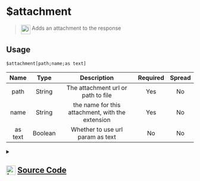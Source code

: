 # $attachment
> <img align="top" src="https://upload.wikimedia.org/wikipedia/commons/thumb/e/e4/Infobox_info_icon.svg/160px-Infobox_info_icon.svg.png?20150409153300" alt="image" width="25" height="auto"> Adds an attachment to the response
## Usage
```
$attachment[path;name;as text]
```
| Name | Type | Description | Required | Spread
| :---: | :---: | :---: | :---: | :---: |
path | String | The attachment url or path to file | Yes | No
name | String | the name for this attachment, with the extension | Yes | No
as text | Boolean | Whether to use url param as text | No | No
<details>
<summary>
    
## <img align="top" src="https://cdn4.iconfinder.com/data/icons/iconsimple-logotypes/512/github-512.png" alt="image" width="25" height="auto">  [Source Code](https://github.com/tryforge/ForgeScript-V2/blob/main/src/native/attachment.ts)
    
</summary>
    
```ts
import { AttachmentBuilder } from "discord.js"
import { ArgType, NativeFunction, Return } from "../structures"

export default new NativeFunction({
    name: "$attachment",
    version: "1.0.0",
    brackets: true,
    description: "Adds an attachment to the response",
    unwrap: true,
    args: [
        {
            name: "path",
            description: "The attachment url or path to file",
            rest: false,
            required: true,
            type: ArgType.String,
        },
        {
            name: "name",
            description: "the name for this attachment, with the extension",
            rest: false,
            type: ArgType.String,
            required: true,
        },
        {
            name: "as text",
            description: "Whether to use url param as text",
            rest: false,
            type: ArgType.Boolean
        }
    ],
    execute(ctx, [url, name, asText]) {
        const attachment = new AttachmentBuilder(asText ? Buffer.from(url, "utf-8") : url, {
            name,
        })

        ctx.container.files.push(attachment)
        return Return.success()
    },
})

```
    
</details>